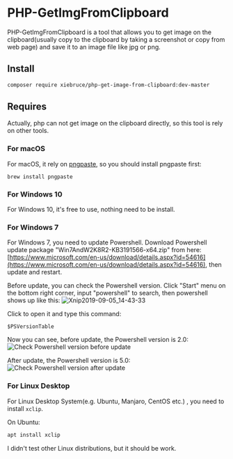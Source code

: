 PHP-GetImgFromClipboard
===
PHP-GetImgFromClipboard is a tool that allows you to get image on the clipboard(usually copy to the clipboard by taking a screenshot or copy from web page) and save it to an image file like jpg or png.

## Install
```bash
composer require xiebruce/php-get-image-from-clipboard:dev-master
```

## Requires
Actually, php can not get image on the clipboard directly, so this tool is rely on other tools.

### For macOS
For macOS, it rely on [pngpaste](https://github.com/jcsalterego/pngpaste), so you should install pngpaste first:
```
brew install pngpaste
```

### For Windows 10
For Windows 10, it's free to use, nothing need to be install.

### For Windows 7
For Windows 7, you need to update Powershell. Download Powershell update package "Win7AndW2K8R2-KB3191566-x64.zip" from here: [https://www.microsoft.com/en-us/download/details.aspx?id=54616](https://www.microsoft.com/en-us/download/details.aspx?id=54616), then update and restart.

Before update, you can check the Powershell version. Click "Start" menu on the bottom right corner, input "powershell" to search, then powershell shows up like this:
![Xnip2019-09-05_14-43-33](https://img.xiebruce.top/2019/09/05/f2dcd86c96d8459604797dd1396ceed2.jpg)

Click to open it and type this command:
```
$PSVersionTable
```

Now you can see, before update, the Powershell version is 2.0:
![Check Powershell version before update](https://img.xiebruce.top/2019/08/28/6d388e41f563be24a156c8cf6164fab7.jpg)

After update, the Powershell version is 5.0:
![Check Powershell version after update](https://img.xiebruce.top/2019/08/28/967284bf7f26ac192e859ffa73fec016.jpg) 


### For Linux Desktop
For Linux Desktop System(e.g. Ubuntu, Manjaro, CentOS etc.) , you need to install `xclip`.

On Ubuntu:

```bash
apt install xclip
```

I didn't test other Linux distributions, but it should be work.


